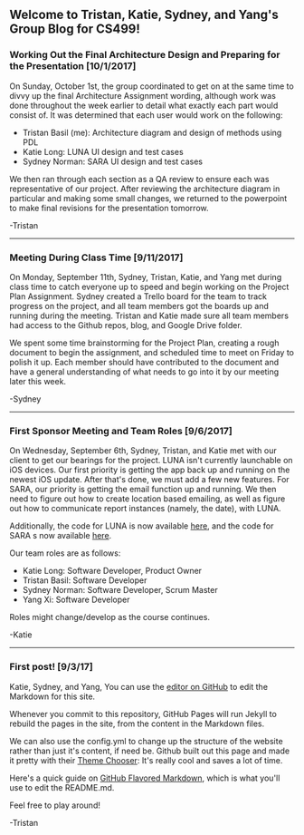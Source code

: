 ## Welcome to Tristan, Katie, Sydney, and Yang's Group Blog for CS499!

### Working Out the Final Architecture Design and Preparing for the Presentation [10/1/2017]
On Sunday, October 1st, the group coordinated to get on at the same time to divvy up the final Architecture Assignment wording, although work was done throughout the week earlier to detail what exactly each part would consist of. It was determined that each user would work on the following:
* Tristan Basil (me): Architecture diagram and design of methods using PDL
* Katie Long: LUNA UI design and test cases
* Sydney Norman: SARA UI design and test cases

We then ran through each section as a QA review to ensure each was representative of our project. After reviewing the architecture diagram in particular and making some small changes, we returned to the powerpoint to make final revisions for the presentation tomorrow.

-Tristan

<hr>

### Meeting During Class Time [9/11/2017]
On Monday, September 11th, Sydney, Tristan, Katie, and Yang met during class time to catch everyone up to speed and begin working on the Project Plan Assignment. Sydney created a Trello board for the team to track progress on the project, and all team members got the boards up and running during the meeting. Tristan and Katie made sure all team members had access to the Github repos, blog, and Google Drive folder.

We spent some time brainstorming for the Project Plan, creating a rough document to begin the assignment, and scheduled time to meet on Friday to polish it up. Each member should have contributed to the document and have a general understanding of what needs to go into it by our meeting later this week.

-Sydney

<hr>

### First Sponsor Meeting and Team Roles [9/6/2017]
On Wednesday, September 6th, Sydney, Tristan, and Katie met with our client to get our bearings for the project. LUNA isn't currently launchable on iOS devices. Our first priority is getting the app back up and running on the newest iOS update. After that's done, we must add a few new features. For SARA, our priority is getting the email function up and running. We then need to figure out how to create location based emailing, as well as figure out how to communicate report instances (namely, the date), with LUNA.

Additionally, the code for LUNA is now available [here](https://github.com/katrinamo/LUNA), and the code for SARA s now available [here](https://github.com/katrinamo/SARA-Fall17).

Our team roles are as follows:
* Katie Long: Software Developer, Product Owner 
* Tristan Basil: Software Developer
* Sydney Norman: Software Developer, Scrum Master
* Yang Xi: Software Developer

Roles might change/develop as the course continues. 

-Katie

<hr>

### First post! [9/3/17]

Katie, Sydney, and Yang,
You can use the [editor on GitHub](https://github.com/Immaculato/Immaculato.github.io/edit/master/README.md) to edit the Markdown for this site.

Whenever you commit to this repository, GitHub Pages will run Jekyll to rebuild the pages in the site, from the content in the Markdown files. 

We can also use the config.yml to change up the structure of the website rather than just it's content, if need be. Github built out this page and made it pretty with their [Theme Chooser](https://help.github.com/articles/creating-a-github-pages-site-with-the-jekyll-theme-chooser/): It's really cool and saves a lot of time.

Here's a quick guide on [GitHub Flavored Markdown](https://guides.github.com/features/mastering-markdown/), which is what you'll use to edit the README.md.

Feel free to play around!

-Tristan
